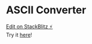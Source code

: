 # ASCII Converter

[Edit on StackBlitz ⚡️](https://stackblitz.com/edit/ascii-converter)  
Try it [here](https://ascii-converter.stackblitz.io)!